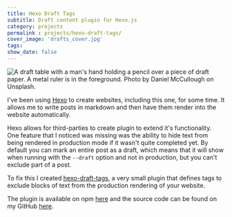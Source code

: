 ```yaml
---
title: Hexo Draft Tags
subtitle: Draft content plugin for Hexo.js
category: projects
permalink : projects/hexo-draft-tags/
cover_image: 'drafts_cover.jpg'
tags:
show_date: false
---
```


![A draft table with a man's hand holding a pencil over a piece of draft paper. A metal ruler is in the foreground. Photo by Daniel McCullough on Unsplash.](drafts_post.jpg)

I've been using [Hexo](https://hexo.io/) to create websites, including this one, for some time. It allows me to write posts in markdown and then have them render into the website automatically.

Hexo allows for third-parties to create plugin to extend it's functionality. One feature that I noticed was missing was the ability to hide text from being rendered in production mode if it wasn't quite completed yet. By default you can mark an entire post as a draft, which means that it will show when running with the `--draft` option and not in production, but you can't exclude part of a post.

To fix this I created [hexo-draft-tags](https://www.npmjs.com/package/hexo-draft-tags), a very small plugin that defines tags to exclude blocks of text from the production rendering of your website.

The plugin is available on npm [here](https://www.npmjs.com/package/hexo-draft-tags) and the source code can be found on my GitHub [here](https://github.com/CallumHewitt/hexo-draft-tags).
